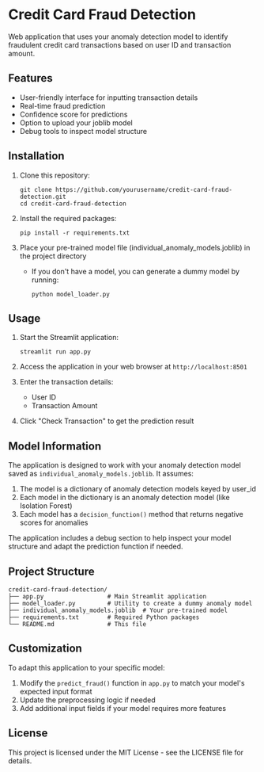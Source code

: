 # Credit Card Fraud Detection 

Web application that uses your anomaly detection model to identify fraudulent credit card transactions based on user ID and transaction amount.

## Features

- User-friendly interface for inputting transaction details
- Real-time fraud prediction
- Confidence score for predictions
- Option to upload your joblib model
- Debug tools to inspect model structure

## Installation

1. Clone this repository:
   ```
   git clone https://github.com/yourusername/credit-card-fraud-detection.git
   cd credit-card-fraud-detection
   ```

2. Install the required packages:
   ```
   pip install -r requirements.txt
   ```

3. Place your pre-trained model file (individual_anomaly_models.joblib) in the project directory
   - If you don't have a model, you can generate a dummy model by running:
     ```
     python model_loader.py
     ```

## Usage

1. Start the Streamlit application:
   ```
   streamlit run app.py
   ```

2. Access the application in your web browser at `http://localhost:8501`

3. Enter the transaction details:
   - User ID
   - Transaction Amount

4. Click "Check Transaction" to get the prediction result

## Model Information

The application is designed to work with your anomaly detection model saved as `individual_anomaly_models.joblib`. It assumes:

1. The model is a dictionary of anomaly detection models keyed by user_id
2. Each model in the dictionary is an anomaly detection model (like Isolation Forest)
3. Each model has a `decision_function()` method that returns negative scores for anomalies

The application includes a debug section to help inspect your model structure and adapt the prediction function if needed.

## Project Structure

```
credit-card-fraud-detection/
├── app.py                  # Main Streamlit application
├── model_loader.py         # Utility to create a dummy anomaly model
├── individual_anomaly_models.joblib  # Your pre-trained model
├── requirements.txt        # Required Python packages
└── README.md               # This file
```

## Customization

To adapt this application to your specific model:

1. Modify the `predict_fraud()` function in `app.py` to match your model's expected input format
2. Update the preprocessing logic if needed
3. Add additional input fields if your model requires more features

## License

This project is licensed under the MIT License - see the LICENSE file for details.
